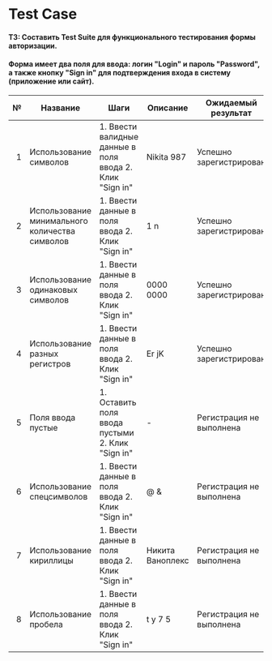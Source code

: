 # Test Case
#### ТЗ: Составить Test Suite для функционального тестирования формы авторизации.
#### Форма имеет два поля для ввода: логин "Login" и пароль "Password", а также кнопку "Sign in" для подтверждения входа в систему (приложение или сайт).

№ | Название | Шаги | Описание | Ожидаемый результат | Фактический результат | Баг
---:|---|---|---|---|---|---
1| Использование символов | 1. Ввести валидные данные в поля ввода 2. Клик "Sign in" |Nikita 987 |Успешно зарегистрирован|Успешно зарегистрирован | -
2|Использование минимального количества символов|1. Ввести данные в поля ввода 2. Клик "Sign in"|1 n|Успешно зарегистрирован|Успешно зарегистрирован|-
3|Использование одинаковых символов|1. Ввести данные в поля ввода 2. Клик "Sign in"|0000 0000|Успешно зарегистрирован|Успешно зарегистрирован|-
4|Использование разных регистров|1. Ввести данные в поля ввода 2. Клик "Sign in"|Er jK|Успешно зарегистрирован|Успешно зарегистрирован|-
5|Поля ввода пустые|1. Оставить поля ввода пустыми 2. Клик "Sign in"|-|Регистрация не выполнена| Регистрация не выполнена| Поля ввода должны быть заполнены
6|Использование спецсимволов|1. Ввести данные в поля ввода 2. Клик "Sign in"|@ &|Регистрация не выполнена|Регистрация не выполнена|Поля ввода не должны содержать спецсимволы
7|Использование кириллицы|1. Ввести данные в поля ввода 2. Клик "Sign in"|Никита Ваноплекс|Регистрация не выполнена|Регистрация не выполнена|Поля ввода не должны содержать кириллицу
8|Использование пробела|1. Ввести данные в поля ввода 2. Клик "Sign in"|t y 7 5|Регистрация не выполнена|Регистрация не выполнена|Поля ввода не должны содержать пробелы 
